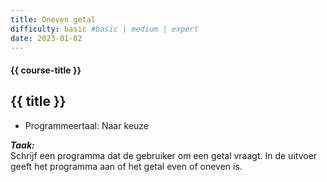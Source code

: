```yaml
---
title: Oneven getal
difficulty: basic #basic | medium | expert
date: 2023-01-02
---
```


#### {{ course-title }}

## {{ title }}

* Programmeertaal: Naar keuze

***Taak:***  
Schrijf een programma dat de gebruiker om een getal vraagt. In de
uitvoer geeft het programma aan of het getal even of oneven is.
